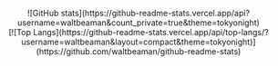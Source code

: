 <p align="center">
![GitHub stats](https://github-readme-stats.vercel.app/api?username=waltbeaman&count_private=true&theme=tokyonight)
<br />
[![Top Langs](https://github-readme-stats.vercel.app/api/top-langs/?username=waltbeaman&layout=compact&theme=tokyonight)](https://github.com/waltbeaman/github-readme-stats)
</p>
